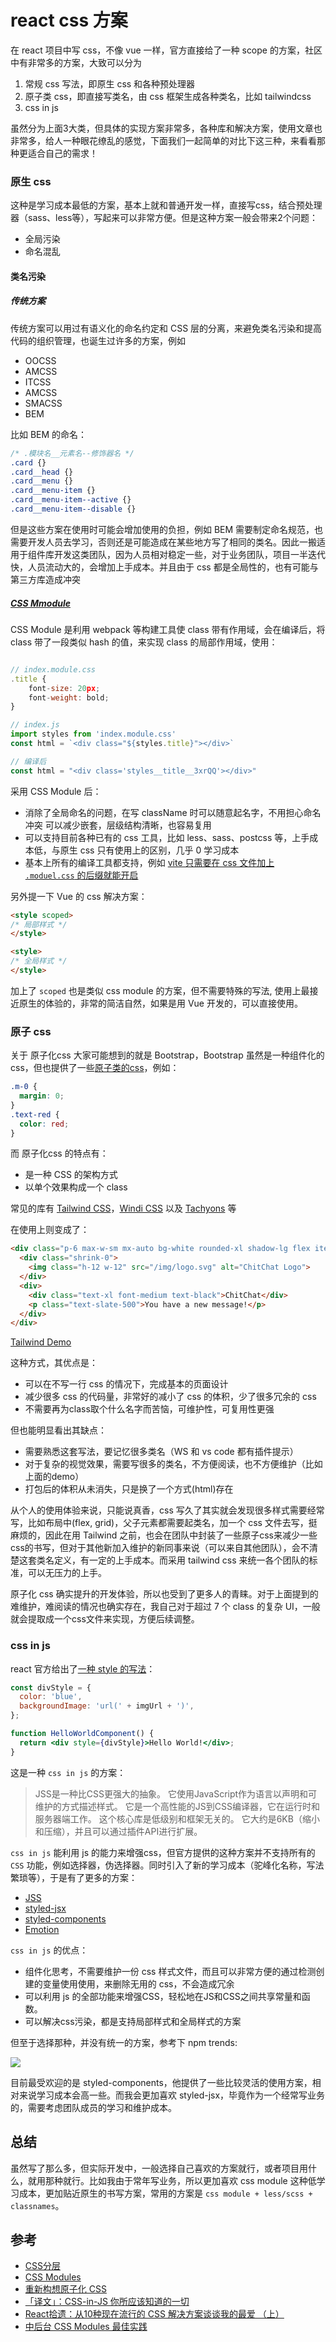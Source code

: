 # react css 方案

在 react 项目中写 css，不像 vue 一样，官方直接给了一种 scope 的方案，社区中有非常多的方案，大致可以分为

1. 常规 css 写法，即原生 css 和各种预处理器
2. 原子类 css，即直接写类名，由 css 框架生成各种类名，比如 tailwindcss
3. css in js

虽然分为上面3大类，但具体的实现方案非常多，各种库和解决方案，使用文章也非常多，给人一种眼花缭乱的感觉，下面我们一起简单的对比下这三种，来看看那种更适合自己的需求！

### 原生 css

这种是学习成本最低的方案，基本上就和普通开发一样，直接写css，结合预处理器（sass、less等），写起来可以非常方便。但是这种方案一般会带来2个问题：

- 全局污染
- 命名混乱

#### 类名污染

##### 传统方案

传统方案可以用过有语义化的命名约定和 CSS 层的分离，来避免类名污染和提高代码的组织管理，也诞生过许多的方案，例如

- OOCSS
- AMCSS
- ITCSS
- AMCSS
- SMACSS
- BEM

比如 BEM 的命名：

```css
/* .模块名__元素名--修饰器名 */
.card {}
.card__head {}
.card__menu {}
.card__menu-item {}
.card__menu-item--active {}
.card__menu-item--disable {}
```

但是这些方案在使用时可能会增加使用的负担，例如 BEM 需要制定命名规范，也需要开发人员去学习，否则还是可能造成在某些地方写了相同的类名。因此一搬适用于组件库开发这类团队，因为人员相对稳定一些，对于业务团队，项目一半迭代快，人员流动大的，会增加上手成本。并且由于 css 都是全局性的，也有可能与第三方库造成冲突

##### [CSS Mmodule](https://github.com/css-modules/css-modules)

CSS Module 是利用 webpack 等构建工具使 class 带有作用域，会在编译后，将 class 带了一段类似 hash 的值，来实现 class 的局部作用域，使用：

```jsx

// index.module.css
.title {
    font-size: 20px;
    font-weight: bold;
}

// index.js
import styles from 'index.module.css'
const html = `<div class="${styles.title}"></div>`

// 编译后
const html = "<div class='styles__title__3xrQQ'></div>"
```

采用 CSS Module 后：

- 消除了全局命名的问题，在写 className 时可以随意起名字，不用担心命名冲突
  可以减少嵌套，层级结构清晰，也容易复用
- 可以支持目前各种已有的 css 工具，比如 less、sass、postcss 等，上手成本低，与原生 css 只有使用上的区别，几乎 0 学习成本
- 基本上所有的编译工具都支持，例如 [vite 只需要在 css 文件加上 `.moduel.css` 的后缀就能开启](https://vitejs.dev/guide/features.html#css-modules)

另外提一下 Vue 的 css 解决方案：

```html
<style scoped>
/* 局部样式 */
</style>

<style>
/* 全局样式 */
</style>
```

加上了 `scoped` 也是类似 css module 的方案，但不需要特殊的写法, 使用上最接近原生的体验的，非常的简洁自然，如果是用 Vue 开发的，可以直接使用。

### 原子 css

关于 原子化css 大家可能想到的就是 Bootstrap，Bootstrap 虽然是一种组件化的 css，但也提供了一些[原子类的css](https://getbootstrap.com/docs/5.1/utilities/api/#api-explained)，例如：

```css
.m-0 {
  margin: 0;
}
.text-red {
  color: red;
}
```

而 原子化css 的特点有：

- 是一种 CSS 的架构方式
- 以单个效果构成一个 class

常见的库有 [Tailwind CSS](https://tailwindcss.com/)，[Windi CSS](https://cn.windicss.org/) 以及 [Tachyons](https://tachyons.io/) 等

在使用上则变成了：

```html
<div class="p-6 max-w-sm mx-auto bg-white rounded-xl shadow-lg flex items-center space-x-4">
  <div class="shrink-0">
    <img class="h-12 w-12" src="/img/logo.svg" alt="ChitChat Logo">
  </div>
  <div>
    <div class="text-xl font-medium text-black">ChitChat</div>
    <p class="text-slate-500">You have a new message!</p>
  </div>
</div>
```

[Tailwind Demo](https://tailwindcss.com/docs/utility-first)

这种方式，其优点是：

- 可以在不写一行 css 的情况下，完成基本的页面设计
- 减少很多 css 的代码量，非常好的减小了 css 的体积，少了很多冗余的 css
- 不需要再为class取个什么名字而苦恼，可维护性，可复用性更强

但也能明显看出其缺点：

- 需要熟悉这套写法，要记忆很多类名（WS 和 vs code 都有插件提示）
- 对于复杂的视觉效果，需要写很多的类名，不方便阅读，也不方便维护（比如上面的demo）
- 打包后的体积从未消失，只是换了一个方式(html)存在

从个人的使用体验来说，只能说真香，css 写久了其实就会发现很多样式需要经常写，比如布局中(flex, grid)，父子元素都需要起类名，加一个 css 文件去写，挺麻烦的，因此在用 Tailwind 之前，也会在团队中封装了一些原子css来减少一些css的书写，但对于其他新加入维护的新同事来说（可以来自其他团队），会不清楚这套类名定义，有一定的上手成本。而采用 tailwind css 来统一各个团队的标准，可以无压力的上手。

原子化 css 确实提升的开发体验，所以也受到了更多人的青睐。对于上面提到的难维护，难阅读的情况也确实存在，我自己对于超过 7 个 class 的复杂 UI，一般就会提取成一个css文件来实现，方便后续调整。

### css in js

react 官方给出了[一种 style 的写法](https://zh-hans.reactjs.org/docs/dom-elements.html#style)：

```jsx
const divStyle = {
  color: 'blue',
  backgroundImage: 'url(' + imgUrl + ')',
};

function HelloWorldComponent() {
  return <div style={divStyle}>Hello World!</div>;
}
```

这是一种 `css in js` 的方案：
> JSS是一种比CSS更强大的抽象。 它使用JavaScript作为语言以声明和可维护的方式描述样式。 它是一个高性能的JS到CSS编译器，它在运行时和服务器端工作。 这个核心库是低级别和框架无关的。 它大约是6KB（缩小和压缩），并且可以通过插件API进行扩展。

`css in js` 能利用 js 的能力来增强css，但官方提供的这种方案并不支持所有的 `CSS` 功能，例如选择器，伪选择器。同时引入了新的学习成本（驼峰化名称，写法繁琐等），于是有了更多的方案：

- [JSS](https://cssinjs.org/)
- [styled-jsx](https://github.com/vercel/styled-jsx)
- [styled-components](https://styled-components.com/)
- [Emotion](https://emotion.sh/docs/introduction)

`css in js` 的优点：

- 组件化思考，不需要维护一份 css 样式文件，而且可以非常方便的通过检测创建的变量使用使用，来删除无用的 css，不会造成冗余
- 可以利用 js 的全部功能来增强CSS，轻松地在JS和CSS之间共享常量和函数。
- 可以解决css污染，都是支持局部样式和全局样式的方案

但至于选择那种，并没有统一的方案，参考下 npm trends:

![](./static/common/css-%E6%96%B9%E6%A1%88%E9%80%89%E6%8B%A9.png)

目前最受欢迎的是 styled-components，他提供了一些比较灵活的使用方案，相对来说学习成本会高一些。而我会更加喜欢 styled-jsx，毕竟作为一个经常写业务的，需要考虑团队成员的学习和维护成本。

## 总结

虽然写了那么多，但实际开发中，一般选择自己喜欢的方案就行，或者项目用什么，就用那种就行。比如我由于常年写业务，所以更加喜欢 css module 这种低学习成本，更加贴近原生的书写方案，常用的方案是 `css module + less/scss + classnames`。

## 参考

- [CSS分层](https://www.w3cplus.com/css/css-layers.html)
- [CSS Modules](https://glenmaddern.com/articles/css-modules)
- [重新构想原子化 CSS](https://antfu.me/posts/reimagine-atomic-css-zh)
- [「译文」：CSS-in-JS 你所应该知道的一切](https://juejin.cn/post/6844903873962835982)
- [React拾遗：从10种现在流行的 CSS 解决方案谈谈我的最爱 （上）](https://juejin.cn/post/6844903633109139464)
- [中后台 CSS Modules 最佳实践](https://juejin.cn/post/7097312790511091719)
